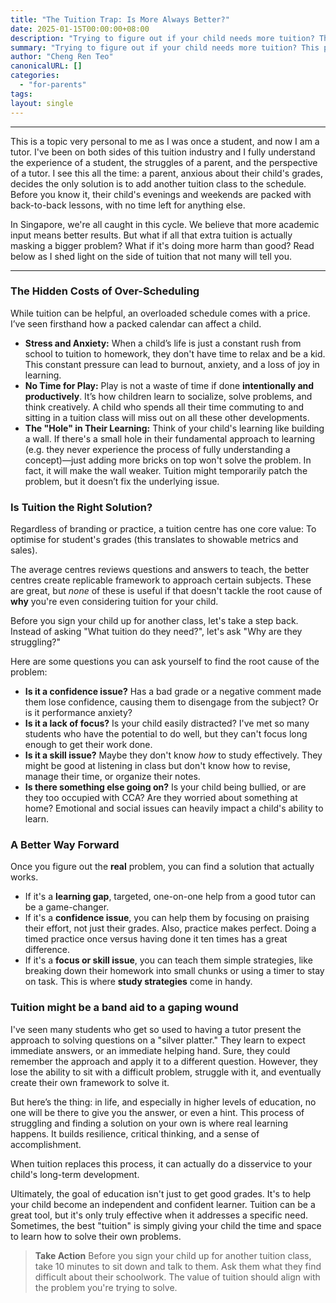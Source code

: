 ```yaml
---
title: "The Tuition Trap: Is More Always Better?"
date: 2025-01-15T00:00:00+08:00
description: "Trying to figure out if your child needs more tuition? This post by a Singaporean tutor explains why adding more classes might not be the best solution. Discover how to get to the real root of their academic struggles and empower them to become a resilient, confident learner."
summary: "Trying to figure out if your child needs more tuition? This post by a Singaporean tutor explains why adding more classes might not be the best solution. Discover how to get to the real root of their academic struggles and empower them to become a resilient, confident learner."
author: "Cheng Ren Teo"
canonicalURL: []
categories:
  - "for-parents"
tags:
layout: single
---
```


---
 
This is a topic very personal to me as I was once a student, and now I am a tutor. I've been on both sides of this tuition industry and I fully understand the experience of a student, the struggles of a parent, and the perspective of a tutor. I see this all the time: a parent, anxious about their child's grades, decides the only solution is to add another tuition class to the schedule. Before you know it, their child's evenings and weekends are packed with back-to-back lessons, with no time left for anything else.
 
In Singapore, we're all caught in this cycle. We believe that more academic input means better results. But what if all that extra tuition is actually masking a bigger problem? What if it's doing more harm than good? Read below as I shed light on the side of tuition that not many will tell you.

---

### The Hidden Costs of Over-Scheduling

While tuition can be helpful, an overloaded schedule comes with a price. I’ve seen firsthand how a packed calendar can affect a child.

* **Stress and Anxiety:** When a child’s life is just a constant rush from school to tuition to homework, they don't have time to relax and be a kid. This constant pressure can lead to burnout, anxiety, and a loss of joy in learning.
* **No Time for Play:** Play is not a waste of time if done **intentionally and productively**. It’s how children learn to socialize, solve problems, and think creatively. A child who spends all their time commuting to and sitting in a tuition class will miss out on all these other developments.
* **The "Hole" in Their Learning:** Think of your child's learning like building a wall. If there's a small hole in their fundamental approach to learning (e.g. they never experience the process of fully understanding a concept)—just adding more bricks on top won't solve the problem. In fact, it will make the wall weaker. Tuition might temporarily patch the problem, but it doesn’t fix the underlying issue.

### Is Tuition the Right Solution?

Regardless of branding or practice, a tuition centre has one core value: To optimise for student's grades (this translates to showable metrics and sales).

The average centres reviews questions and answers to teach, the better centres create replicable framework to approach certain subjects. These are great, but *none* of these is useful if that doesn't tackle the root cause of **why** you're even considering tuition for your child.

Before you sign your child up for another class, let's take a step back. Instead of asking "What tuition do they need?", let's ask "Why are they struggling?"

Here are some questions you can ask yourself to find the root cause of the problem:

* **Is it a confidence issue?** Has a bad grade or a negative comment made them lose confidence, causing them to disengage from the subject? Or is it performance anxiety?
* **Is it a lack of focus?** Is your child easily distracted? I've met so many students who have the potential to do well, but they can't focus long enough to get their work done.
* **Is it a skill issue?** Maybe they don't know *how* to study effectively. They might be good at listening in class but don't know how to revise, manage their time, or organize their notes.
* **Is there something else going on?** Is your child being bullied, or are they too occupied with CCA? Are they worried about something at home? Emotional and social issues can heavily impact a child's ability to learn.

### A Better Way Forward

Once you figure out the **real** problem, you can find a solution that actually works.

* If it's a **learning gap**, targeted, one-on-one help from a good tutor can be a game-changer.
* If it's a **confidence issue**, you can help them by focusing on praising their effort, not just their grades. Also, practice makes perfect. Doing a timed practice once versus having done it ten times has a great difference.
* If it's a **focus or skill issue**, you can teach them simple strategies, like breaking down their homework into small chunks or using a timer to stay on task. This is where **study strategies** come in handy.

### Tuition might be a band aid to a gaping wound
I've seen many students who get so used to having a tutor present the approach to solving questions on a "silver platter." They learn to expect immediate answers, or an immediate helping hand. Sure, they could remember the approach and apply it to a different question. However, they lose the ability to sit with a difficult problem, struggle with it, and eventually create their own framework to solve it.

But here’s the thing: in life, and especially in higher levels of education, no one will be there to give you the answer, or even a hint. This process of struggling and finding a solution on your own is where real learning happens. It builds resilience, critical thinking, and a sense of accomplishment. 

When tuition replaces this process, it can actually do a disservice to your child's long-term development.

Ultimately, the goal of education isn't just to get good grades. It's to help your child become an independent and confident learner. Tuition can be a great tool, but it's only truly effective when it addresses a specific need. Sometimes, the best "tuition" is simply giving your child the time and space to learn how to solve their own problems.

> **Take Action**
> Before you sign your child up for another tuition class, take 10 minutes to sit down and talk to them. Ask them what they find difficult about their schoolwork. The value of tuition should align with the problem you're trying to solve.
